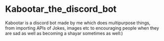 # Kabootar_the_discord_bot
Kabootar is a discord bot made by me which does multipurpose things, from importing APIs of Jokes, images etc to encouraging people when they are sad as well as becoming a shayar sometimes as well:)
